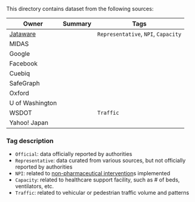 This directory contains dataset from the following sources:

| Owner | Summary | Tags |
|-|-|-|
| [Jataware](https://github.com/jataware/covid-19-data) |  | `Representative`, `NPI`, `Capacity` |
| MIDAS |  |  |
| Google |  |  |
| Facebook |  |  |
| Cuebiq |  |  |
| SafeGraph |  |  |
| Oxford |  |  |
| U of Washington |  |  |
| WSDOT |  | `Traffic` |
| Yahoo! Japan |  |  |

### Tag description
- `Official`: data officially reported by authorities
- `Representative`: data curated from various sources, but not officially reported by authorities
- `NPI`: related to [non-pharmaceutical intervention](https://www.cdc.gov/nonpharmaceutical-interventions/index.html)s implemented
- `Capacity`: related to healthcare support facility, such as # of beds, ventilators, etc.
- `Traffic`: related to vehicular or pedestrian traffic volume and patterns
